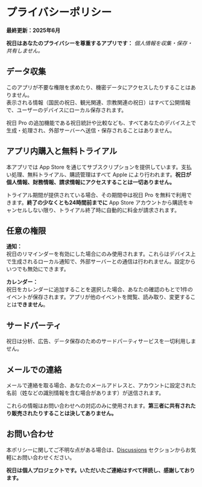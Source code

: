 # プライバシーポリシー  
  
**最終更新：2025年6月**  
  
**祝日はあなたのプライバシーを尊重するアプリです：** *個人情報を収集・保存・共有しません。*  
  
## データ収集  
  
このアプリが不要な権限を求めたり、機密データにアクセスしたりすることはありません。  
表示される情報（国民の祝日、観光関連、宗教関連の祝日）はすべて公開情報で、ユーザーのデバイスにローカル保存されます。  
  
祝日 Pro の追加機能である祝日統計や比較なども、すべてあなたのデバイス上で生成・処理され、外部サーバーへ送信・保存されることはありません。  
  
## アプリ内購入と無料トライアル  
  
本アプリでは App Store を通じてサブスクリプションを提供しています。支払い処理、無料トライアル、購読管理はすべて Apple により行われます。**祝日が個人情報、財務情報、請求情報にアクセスすることは一切ありません。**  
  
トライアル期間が提供されている場合、その期間中は祝日 Pro を無料で利用できます。**終了の少なくとも24時間前までに** App Store アカウントから購読をキャンセルしない限り、トライアル終了時に自動的に料金が請求されます。  
  
## 任意の権限  
  
**通知：**  
祝日のリマインダーを有効にした場合にのみ使用されます。これらはデバイス上で生成されるローカル通知で、外部サーバーとの通信は行われません。設定からいつでも無効にできます。  
  
**カレンダー：**  
祝日をカレンダーに追加することを選択した場合、あなたの確認のもとで1件のイベントが保存されます。アプリが他のイベントを閲覧、読み取り、変更することは**できません**。  
  
## サードパーティ  
  
祝日は分析、広告、データ保存のためのサードパーティサービスを一切利用しません。  
  
## メールでの連絡  
  
メールで連絡を取る場合、あなたのメールアドレスと、アカウントに設定された名前（姓などの識別情報を含む場合があります）が送信されます。  
  
これらの情報はお問い合わせへの対応のみに使用されます。**第三者に共有されたり販売されたりすることは決してありません。**  
  
## お問い合わせ  
  
本ポリシーに関してご不明な点がある場合は、[Discussions](https://github.com/lucasditomase/feriados/discussions) セクションからお気軽にお問い合わせください。  
  
**祝日は個人プロジェクトです。いただいたご連絡はすべて拝読し、感謝しております。**  
